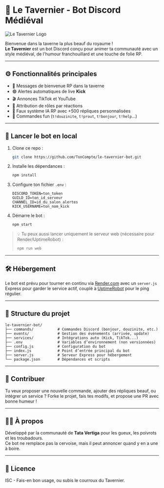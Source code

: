 # 🍺 Le Tavernier - Bot Discord Médiéval

![Le Tavernier Logo](./assets/logo.png)

Bienvenue dans la taverne la plus beauf du royaume !  
**Le Tavernier** est un bot Discord conçu pour animer ta communauté avec un style médiéval, de l'humour franchouillard et une touche de folie RP.

---

## ⚙️ Fonctionnalités principales

- 🎉 Messages de bienvenue RP dans la taverne
- 🟢 Alertes automatiques de live **Kick**
- 🎬 Annonces TikTok et YouTube
- 📌 Attribution de rôles par réactions
- 📣 Faux système IA RP avec +500 répliques personnalisées
- 🤡 Commandes fun (`t!douzinite`, `t!prout`, `t!bonjour`, `t!help`...)

---

## 🚀 Lancer le bot en local

1. Clone ce repo :
   ```bash
   git clone https://github.com/TonCompte/le-tavernier-bot.git
   ```
2. Installe les dépendances :
   ```bash
   npm install
   ```
3. Configure ton fichier `.env` :
   ```env
   DISCORD_TOKEN=ton_token
   GUILD_ID=ton_id_serveur
   CHANNEL_ID=id_du_salon_alertes
   KICK_USERNAME=ton_nom_kick
   ```
4. Démarre le bot :
   ```bash
   npm start
   ```

> 💡 Tu peux aussi lancer uniquement le serveur web (nécessaire pour Render/UptimeRobot) :
> ```bash
> npm run web
> ```

---

## 🛠 Hébergement

Le bot est prévu pour tourner en continu via [Render.com](https://render.com) avec un `server.js` Express pour garder le service actif, couplé à [UptimeRobot](https://uptimerobot.com/) pour le ping régulier.

---

## 📂 Structure du projet

```
le-tavernier-bot/
├── commands/           # Commandes Discord (bonjour, douzinite, etc.)
├── events/             # Gestion des événements (arrivée, update)
├── services/           # Intégrations auto (Kick, TikTok...)
├── .env                # Variables d’environnement (non versionnées)
├── config.js           # Configuration du bot
├── index.js            # Point d’entrée principal du bot
├── server.js           # Serveur Express pour hébergement
└── package.json        # Dépendances et scripts
```

---

## 🤝 Contribuer

Tu veux proposer une nouvelle commande, ajouter des répliques beauf, ou intégrer un service ? Forke le projet, fais tes modifs, et propose une PR avec bonne humeur !

---

## 🧙‍♂️ À propos

Développé par la communauté de **Tata Vertiga** pour les gueux, les poivrots et les troubadours.  
Ce bot ne remplace pas la cervoise, mais il peut annoncer quand y en a une à boire.

---

## 🐾 Licence

ISC - Fais-en bon usage, ou subis le courroux du Tavernier.
